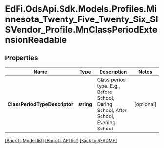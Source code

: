 # EdFi.OdsApi.Sdk.Models.Profiles.Minnesota_Twenty_Five_Twenty_Six_SISVendor_Profile.MnClassPeriodExtensionReadable

## Properties

Name | Type | Description | Notes
------------ | ------------- | ------------- | -------------
**ClassPeriodTypeDescriptor** | **string** | Class period type. E.g., Before School, During School, After School, Evening School | [optional] 

[[Back to Model list]](../README.md#documentation-for-models) [[Back to API list]](../README.md#documentation-for-api-endpoints) [[Back to README]](../README.md)

